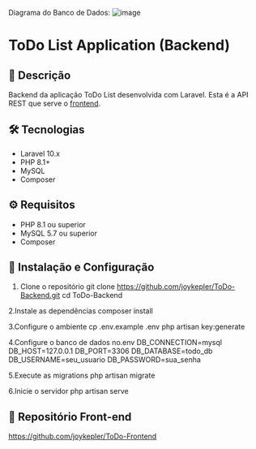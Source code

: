 Diagrama do Banco de Dados:
![image](https://github.com/user-attachments/assets/31e6be8b-7065-40de-8b21-2322f4f15518)

# ToDo List Application (Backend)

## 📝 Descrição
Backend da aplicação ToDo List desenvolvida com Laravel. Esta é a API REST que serve o [frontend](https://github.com/joykepler/ToDo-Frontend).

## 🛠️ Tecnologias
- Laravel 10.x
- PHP 8.1+
- MySQL
- Composer

## ⚙️ Requisitos
- PHP 8.1 ou superior
- MySQL 5.7 ou superior
- Composer

## 🚀 Instalação e Configuração

1. Clone o repositório
git clone https://github.com/joykepler/ToDo-Backend.git
cd ToDo-Backend

2.Instale as dependências
composer install

3.Configure o ambiente
cp .env.example .env
php artisan key:generate

4.Configure o banco de dados no.env
DB_CONNECTION=mysql
DB_HOST=127.0.0.1
DB_PORT=3306
DB_DATABASE=todo_db
DB_USERNAME=seu_usuario
DB_PASSWORD=sua_senha

5.Execute as migrations
php artisan migrate

6.Inicie o servidor
php artisan serve

 ## 🔗 Repositório Front-end
 https://github.com/joykepler/ToDo-Frontend
